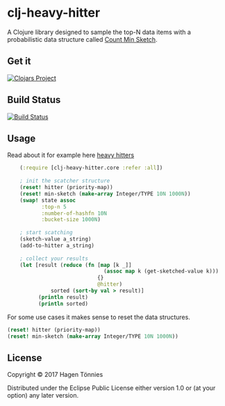 # clj-heavy-hitter

A Clojure library designed to sample the top-N data items with a probabilistic data structure called [Count Min Sketch](https://en.wikipedia.org/wiki/Count%E2%80%93min_sketch).

## Get it

[![Clojars Project](https://img.shields.io/clojars/v/org.clojars.sojoner/clj-heavy-hitter.svg)](https://clojars.org/org.clojars.sojoner/clj-heavy-hitter)

## Build Status

[![Build Status](https://travis-ci.org/sojoner/clj-heavy-hitter.svg?branch=master)](https://travis-ci.org/sojoner/clj-heavy-hitter)


## Usage

Read about it for example here [heavy hitters](http://www.slideshare.net/mikiobraun/realtime-data-analysis-patterns) 


```Clojure
    (:require [clj-heavy-hitter.core :refer :all])
    
    ; init the scatcher structure
    (reset! hitter (priority-map))
    (reset! min-sketch (make-array Integer/TYPE 10N 1000N))
    (swap! state assoc
           :top-n 5
           :number-of-hashfn 10N
           :bucket-size 1000N)
    
    ; start scatching
    (sketch-value a_string)
    (add-to-hitter a_string)
    
    ; collect your results
    (let [result (reduce (fn [map [k _]]
                               (assoc map k (get-sketched-value k)))
                             {}
                             @hitter)
              sorted (sort-by val > result)]
          (println result)
          (println sorted)    
```

For some use cases it makes sense to reset the data structures.

```Clojure
(reset! hitter (priority-map))
(reset! min-sketch (make-array Integer/TYPE 10N 1000N))
```


## License

Copyright © 2017 Hagen Tönnies

Distributed under the Eclipse Public License either version 1.0 or (at
your option) any later version.
